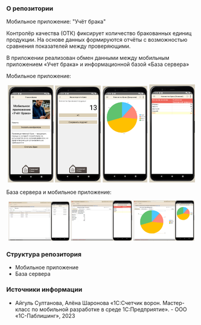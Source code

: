 ### О репозитории
Мобильное приложение: "Учёт брака"

Контролёр качества (ОТК) фиксирует количество бракованных единиц продукции. На основе данных формируются отчёты с возможностью сравнения показателей между проверяющими.

В приложении реализован обмен данными между мобильным приложением «Учет брака» и информационной базой «База сервера»

Мобильное приложение:
<p align="center">
  <img src="phone1.jpg" width="24%">
  <img src="phone2.jpg" width="24%">
  <img src="phone3.jpg" width="24%">
  <img src="phone4.jpg" width="24%">
</p>

База сервера и мобильное приложение:
<p align="center">
  <img src="phone_db1.jpg" width="32%">
  <img src="phone_db2.jpg" width="32%">
  <img src="phone_db3.jpg" width="32%">
</p>

### Структура репозитория
- Мобильное приложение
- База сервера

### Источники информации
- Айгуль Султанова, Алёна Шаронова «1С:Счетчик ворон. Мастер-класс по мобильной разработке в среде 1С:Предприятие». - ООО «1С-Паблишинг», 2023